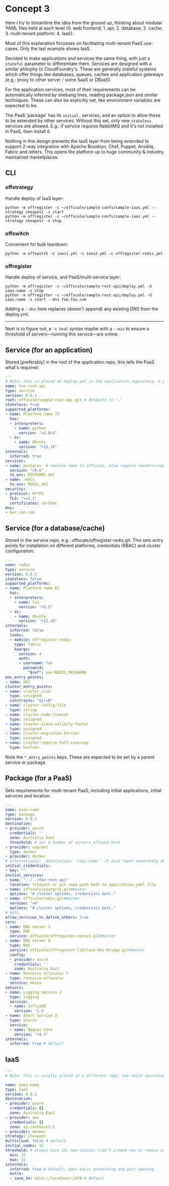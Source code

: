 # Concept 3
Here I try to streamline the idea from the ground up, thinking about modular YAML files held at each level (0. web frontend; 1. api; 2. database; 2. cache; 3. multi-tenant platform; 4. IaaS).

Most of this explanation focusses on facilitating multi-tenant PaaS use-cases. Only the last example shows IaaS.

Decided to make applications and services the same thing, with just a `stateful` parameter to differentiate them. Services are designed with a similar philophy to CloudFoundry's. These are generally stateful systems which offer things like databases, queues, caches and application gateways (e.g.: proxy to other server / some SaaS or DBaaS).

For the application services, most of their requirements can be automatically inferred by shebang lines, reading package.json and similar techniques. These can also be explicitly set, like environment variables are expected to be.

The PaaS 'package' has its `initial_` services, and an option to allow these to be extended by other services. Without this set, only new `stateless` services are allowed.
E.g.: if service requires RabbitMQ and it's not installed in PaaS, then install it.

Nothing in this design prevents the IaaS layer from being extended to support 2-way integration with Apache Brooklyn, Chef, Puppet, Ansible, Fabric and others. This opens the platform up to huge community & industry maintained marketplaces.

## CLI

### offstrategy
Handle deploy of IaaS layer:

    python -m offregister -c ~/offscale/sample-confs/sample-iaas.yml --strategy cheapest -s start
    python -m offregister -c ~/offscale/sample-confs/sample-iaas.yml --strategy cheapest -s stop

### offswitch
Convenient for bulk teardown:

    python -m offswitch -c iaas1.yml -c iaas2.yml -c offregister-redis.yml

### offregister
Handle deploy of service, and PaaS/multi-service layer:

    python -m offregister -c ~/offscale/sample-rest-api/deploy.yml -d iaas-name -s stop
    python -m offregister -c ~/offscale/sample-rest-api/deploy.yml -d iaas-name -s start --dns foo.foo.com

Adding a `--dns` here replaces (doesn't append) any existing DNS from the deploy.yml.

---

Next is to figure out, a `-s heal` syntax maybe with a `--min` to ensure a threshold of servers—running this service—are online.

## Service (for an application)
Stored [preferably] in the root of the application repo, this tells the PaaS what's required:

```yaml
---
# Note: this is placed as deploy.yml in the application repository, e.g.: foo-rest-api.git
name: foo-rest-api
type: service
version: 0.0.1
root: offscale/sample-rest-api.git # defaults to '.'
stateless: true
supported_platforms:
- name: Platform name 77
  has:
  - interpreters:
    - name: python
      version: ">2.6<3"
  - os:
    - name: Ubuntu
      version: ">12.10"
internals:
  inferred: true
services:
- name: postgres  # resolve name to official, else require <owner>/<name>
  version: ">9.6"
  to_env: POSTGRES_URI
- name: redis
  to_env: REDIS_URI
security:
- protocol: HTTPS
  TLS: ">=1.3"
  certificates: certbot
dns:
- bar.can.com
```

## Service (for a database/cache)
Stored in the service repo, e.g.: offscale/offregister-redis.git. This sets entry points for installation on different platforms, credentials (RBAC) and cluster configuration:
```yaml
---
name: redis
type: service
version: 0.0.1
stateless: false
supported_platforms:
- name: Platform name 62
  has:
  - interpreters:
    - name: lua
      version: ">5.1"
  - os:
    - name: Ubuntu
      version: ">12.10"
internals:
  inferred: false
  tasks:
  - module: offregister-redis
    type: fabric
    kwargs:
      version: 4
      auth:
      - username: foo
        password:
          "$ref": env:REDIS_PASSWORD
env_entry_points:
- name: URI
cluster_entry_points:
- name: cluster_size
  type: unsigned
  constrains: "&1!=0"
- name: cluster-config-file
  type: string
- name: cluster-node-timeout
  type: unsigned
- name: cluster-slave-validity-factor
  type: unsigned
- name: cluster-migration-barrier
  type: unsigned
- name: cluster-require-full-coverage
  type: boolean
```

Note the `*_entry_points` keys. These are expected to be set by a parent service or package.

## Package (for a PaaS)
Sets requirements for multi-tenant PaaS, including initial applications, initial services and location.

```yaml
---
name: paas-name
type: package
version: 0.0.1
destination:
- provider: azure
  credentials: ''
  zone: Australia East
  threshold: # set a number of servers allowed here
- provider: vagrant
  type: docker
- provider: docker
# alternatively: `destination: 'iaas-name'` if IaaS layer separately deployed
initial_credentials:
- key: ''
initial_services:
- name: "../../foo-rest-api"
  location: filepath or git repo path both to application.yaml file
- name: offscale/postgres.git#master
  options: "# cluster options, credentials &etc."
- name: offscale/redis.git#master
  version: ">4"
  options: "# cluster options, credentials &etc."
# &etc.
allow_services_to_define_others: true
core:
- name: DNS server 3
  type: DNS
  service: offscale/offregister-consul.git#master
- name: DNS server 4
  type: DNS
  service: offscale/offregister-libcloud-dns-bridge.git#master
  config:
  - provider: azure
    credentials: ''
    zone: Australia East
- name: Resource allocator 7
  type: resource-allocator
  service: mesos
sensors:
- name: Logging service 2
  type: logging
  service:
  - name: InfluxDB
    version: '1.5'
- name: Alert service 3
  type: alerts
  service:
  - name: Nagios Core
    version: ">4.3"
internals:
  inferred: true # default
```

## IaaS
```yaml
---
# Note: this is usually placed in a different repo, one which operations/DevOps and management look at

name: iaas-name
type: IaaS
version: 0.0.1
destination:
- provider: azure
  credentials: {}
  zone: Australia East
- provider: aws
  credentials: {}
  zone: ap-southeast-2
- provider: docker
strategy: cheapest
multicloud: false # default
initial_nodes: 15
threshold: # always have 15; non elastic (can't create new or remove without replacing)
  min: 15
  max: 15
internals:
  inferred: true # default; does basic networking and port opening
  extra:
  - save_to: etcd://localhost:2379 # default
```
